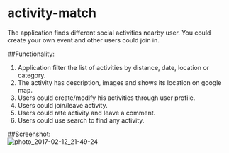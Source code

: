 # activity-match
The application finds different social activities nearby user. You could create your own event and other users could join in.  

##Functionality:  
1. Application filter the list of activities by distance, date, location or category.  
2. The activity has description, images and shows its location on google map.  
3. Users could create/modify his activities through user profile.  
4. Users could join/leave activity.
5. Users could rate activity and leave a comment.
6. Users could use search to find any activity.  

##Screenshot:  
![photo_2017-02-12_21-49-24](https://cloud.githubusercontent.com/assets/20603944/22866001/fc0581c0-f16e-11e6-9d7c-d4691796723d.jpg)
